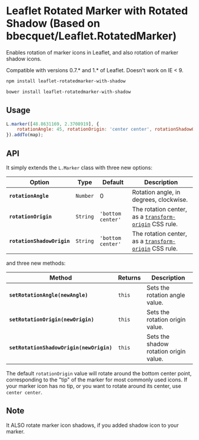 Leaflet Rotated Marker with Rotated Shadow (Based on bbecquet/Leaflet.RotatedMarker)
===

Enables rotation of marker icons in Leaflet, and also rotation of marker shadow icons.

Compatible with versions 0.7.* and 1.* of Leaflet. Doesn't work on IE < 9.

```bash
npm install leaflet-rotatedmarker-with-shadow
```
```bash
bower install leaflet-rotatedmarker-with-shadow
```

Usage
---

```js
L.marker([48.8631169, 2.3708919], {
    rotationAngle: 45, rotationOrigin: 'center center', rotationShadowOrigin: 'left center'
}).addTo(map);
```

API
---

It simply extends the `L.Marker` class with three new options:

Option | Type | Default | Description  
-------|------|---------|------------
**`rotationAngle`** | `Number` | 0 | Rotation angle, in degrees, clockwise.
**`rotationOrigin`** | `String` | `'bottom center'` | The rotation center, as a [`transform-origin`](https://developer.mozilla.org/en-US/docs/Web/CSS/transform-origin) CSS rule.
**`rotationShadowOrigin`** | `String` | `'bottom center'` | The rotation center, as a [`transform-origin`](https://developer.mozilla.org/en-US/docs/Web/CSS/transform-origin) CSS rule.

and three new methods:

Method | Returns | Description
-------|---------|------------
**`setRotationAngle(newAngle)`** | `this` | Sets the rotation angle value.
**`setRotationOrigin(newOrigin)`** | `this` | Sets the rotation origin value.
**`setRotationShadowOrigin(newOrigin)`** | `this` | Sets the shadow rotation origin value.

The default `rotationOrigin` value will rotate around the bottom center point, corresponding to the "tip" of the marker for most commonly used icons. If your marker icon has no tip, or you want to rotate around its center, use `center center`.

Note
---

It ALSO rotate marker icon shadows, if you added shadow icon to your marker.
